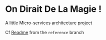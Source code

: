 # On Dirait De La Magie !


A little Micro-services architecture project

Cf [Readme](https://github.com/rbobillo/OnDiraitDeLaMagie/blob/reference/first_iteration/Readme.md) from the `reference` branch

